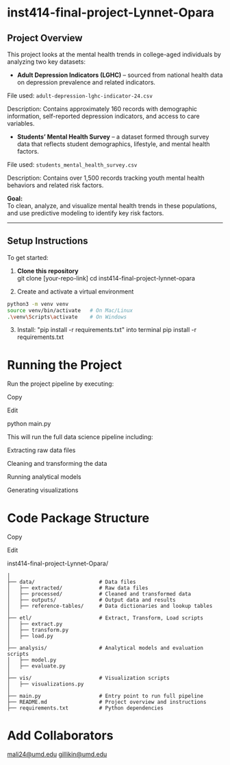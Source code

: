 # inst414-final-project-Lynnet-Opara

## Project Overview

This project looks at the mental health trends in college-aged individuals by analyzing two key datasets:

- **Adult Depression Indicators (LGHC)** – sourced from national health data on depression prevalence and related indicators.

File used: `adult-depression-lghc-indicator-24.csv`

Description: Contains approximately 160 records with demographic information, self-reported depression indicators, and access to care variables.

- **Students’ Mental Health Survey** – a dataset formed through survey data that reflects student demographics, lifestyle, and mental health factors.

File used: `students_mental_health_survey.csv`

Description: Contains over 1,500 records tracking youth mental health behaviors and related risk factors.

**Goal:**  
To clean, analyze, and visualize mental health trends in these populations, and use predictive modeling to identify key risk factors.

------

## Setup Instructions

To get started:

1. **Clone this repository**  
   git clone [your-repo-link]
   cd inst414-final-project-lynnet-opara

2. Create and activate a virtual environment  

```bash
python3 -m venv venv
source venv/bin/activate   # On Mac/Linux
.\venv\Scripts\activate    # On Windows
```
3. Install: "pip install -r requirements.txt" into terminal
pip install -r requirements.txt

# Running the Project
Run the project pipeline by executing:


Copy

Edit

python main.py


This will run the full data science pipeline including:

Extracting raw data files

Cleaning and transforming the data

Running analytical models

Generating visualizations

# Code Package Structure

Copy

Edit

inst414-final-project-Lynnet-Opara/

```
│
├── data/                     # Data files
│   ├── extracted/            # Raw data files
│   ├── processed/            # Cleaned and transformed data
│   ├── outputs/              # Output data and results
│   ├── reference-tables/     # Data dictionaries and lookup tables
│
├── etl/                      # Extract, Transform, Load scripts
│   ├── extract.py
│   ├── transform.py
│   ├── load.py
│
├── analysis/                 # Analytical models and evaluation scripts
│   ├── model.py
│   ├── evaluate.py
│
├── vis/                      # Visualization scripts
│   ├── visualizations.py
│
├── main.py                   # Entry point to run full pipeline
├── README.md                 # Project overview and instructions
├── requirements.txt          # Python dependencies
```
# Add Collaborators
mali24@umd.edu
gillikin@umd.edu
